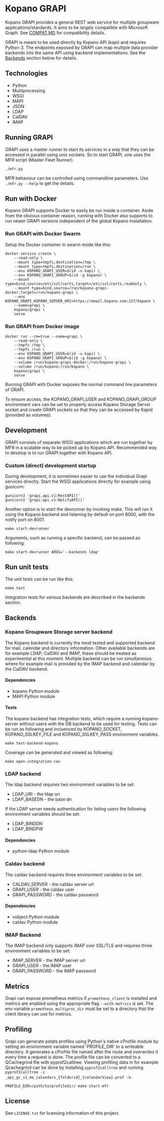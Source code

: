 # Kopano GRAPI

Kopano GRAPI provides a general REST web service for multiple groupware
applications/standards. It aims to be largely compatible with Microsoft Graph.
See [COMPAT.MD](https://stash.kopano.io/projects/KC/repos/grapi/browse/COMPAT.md) for compatibility details.

GRAPI is meant to be used directly by Kopano API (kapi) and requires Python 3.
The endpoints exposed by GRAPI can map multiple data provider backends into the
same API using backend implementations. See the [Backends](#Backends) section below
for details.

## Technologies

- Python
- Multiprocessing
- WSGI
- MAPI
- JSON
- LDAP
- CalDAV
- IMAP

## Running GRAPI

GRAPI uses a master runner to start its services in a way that they can be
accessed in parallel using unix sockets. So to start GRAPI, one uses the MFR
script (Master Fleet Runner).

```
./mfr.py
```

MFR behaviour can be controlled using commandline parameters. Use
`./mfr.py --help` to get the details.

## Run with Docker

Kopano GRAPI supports Docker to easily be run inside a container. Aside from
the obvious container reason, running with Docker also supports to run newer
GRAPI versions independent of the global Kopano installation.

### Run GRAPI with Docker Swarm

Setup the Docker container in swarm mode like this:

```
docker service create \
    --read-only \
    --mount type=tmpfs,destination=/tmp \
    --mount type=tmpfs,destination=/run \
	--env KOPANO_GRAPI_USER=$(id -u kapi) \
	--env KOPANO_GRAPI_GROUP=$(id -g kopano) \
    --mount type=bind,source=/etc/ssl/certs,target=/etc/ssl/certs,readonly \
    --mount type=bind,source=/run/kopano-grapi-docker,target=/run/kopano-grapi \
    --env KOPANO_GRAPI_KOPANO_SERVER_URI=https://email.kopano.com:237/kopano \
    --name=grapi \
    kopano/grapi \
    serve
```

### Run GRAPI from Docker image

```
docker run --rm=true --name=grapi \
	--read-only \
	--tmpfs /tmp \
	--tmpfs /run \
	--env KOPANO_GRAPI_USER=$(id -u kapi) \
	--env KOPANO_GRAPI_GROUP=$(id -g kopano) \
	--volume /run/kopano-grapi-docker:/run/kopano-grapi \
	--volume /run/kopano:/run/kopano \
	kopano/grapi \
	serve
```

Running GRAPI with Docker exposes the normal command line parameters of GRAPI.

To ensure access, the KOPANO_GRAPI_USER and KOPANO_GRAPI_GROUP environment vars
can be set to properly access Kopano Storage Server socket and create GRAPI
sockets so that they can be accessed by Kapid (provided as volumes).

## Development

GRAPI consists of separate WSGI applications which are run together by MFR in a
scalable way to be picked up by Kopano API. Recommended way to develop is to
run GRAPI together with Kopano API.

### Custom (direct) development startup

During development, it is sometimes easier to use the individual Grapi services
directly. Start the WSGI applications directly for example using gunicorn:

```
gunicorn3 'grapi.api.v1:RestAPI()'
gunicorn3 'grapi:api.v1:NotifyAPI()'
```

Another option is to start the devrunner by invoking make. This will run it
using the Kopano backend and listening by default on port 8000, with the notify
port on 8001.

```
make start-devrunner
```

Arguments, such as running a specific backend, can be passed as following:

```
make start-devrunner ARGS='--backends ldap'
```

## Run unit tests

The unit tests can be run like this:

```
make test
```

Integration tests for various backends are described in the backends section.

## Backends

### Kopano Groupware Storage server backend

The Kopano backend is currently the most tested and supported backend for mail,
calendar and directory information. Other available backends are for example
LDAP, CalDAV and IMAP, these should be treated as experimental at this moment.
Multiple backend can be run simultaneous where for example mail is provided by
the IMAP backend and calendar by the CalDAV backend.

#### Dependencies

* kopano Python module
* MAPI Python module

#### Tests

The kopano backend has integration tests, which require a running kopano-server
without users with the DB backend to be used for testing. Tests can be run as
following and incluenced by KOPANO_SOCKET, KOPANO_SSLKEY_FILE and
KOPANO_SSLKEY_PASS environment variables.

```
make test-backend-kopano
```

Coverage can be generated and viewed as following:
```
make open-integration-cov
```

### LDAP backend

The ldap backend requires two environment variables to be set:

* LDAP_URI - the ldap uri
* LDAP_BASEDN - the base dn

If the LDAP server needs authentication for listing users the following
environment variables should be set:

* LDAP_BINDDN
* LDAP_BINDPW

#### Dependencies

* python-ldap Python module

### Caldav backend

The caldav backend requires three environment variables to be set:

* CALDAV_SERVER - the caldav server url
* GRAPI_USER - the caldav user
* GRAPI_PASSWORD - the caldav password

#### Dependencies

* vobject Python module
* caldav Python module

### IMAP Backend

The IMAP backend only supports IMAP over SSL/TLS and requires three environment
variables to be set:

* IMAP_SERVER - the IMAP server url
* GRAPI_USER - the IMAP user
* GRAPI_PASSWORD - the IMAP password

## Metrics

Grapi can expose prometheus metrics if `prometheus_client` is installed and
metrics are enabled using the appropriate flag `--with-metrics` is set. The env
variable `prometheus_multiproc_dir` must be set to a directory that the client
library can use for metrics.

## Profiling

Grapi can generate pstats profiles using Python's native cProfile module by
setting an environment variable named 'PROFILE_DIR' to a writeable directory.
It generates a cProfile file named after the route and overwrites it every time
a request is done. The profile file can be converted to a QCachegrind file with
pyprof2calltree. Viewing profiling data in for example Qcachegrind can be done
by installing `pyprof2calltree` and running `pyprof2calltree -i
_api_gc_v1_me_calendars_{folderid}_{calendarView}.prof -k`.

```
PROFILE_DIR=/path/to/profiledir/ make start-mfr
```

## License

See `LICENSE.txt` for licensing information of this project.
